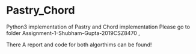 # Pastry_Chord
Python3 implementation of Pastry and Chord implementation
Please go to folder Assignment-1-Shubham-Gupta-2019CSZ8470 ,

There A report and code for both algorthims can be found!
